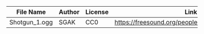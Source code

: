| File Name        | Author   | License   | Link                            |
|------------------|----------|-----------|---------------------------------|
| Shotgun_1.ogg    |SGAK          |CC0    | https://freesound.org/people/SGAK/sounds/467795/ |